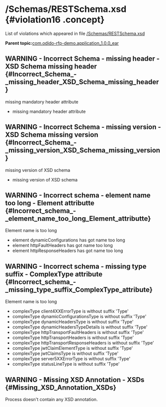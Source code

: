 # /Schemas/RESTSchema.xsd {#violation16 .concept}

List of violations which appeared in file [/Schemas/RESTSchema.xsd](../../../projects/com.odido-rfp-demo.application_1.0.0_ear/Schemas/RESTSchema.xsd.md)

**Parent topic:**[com.odido-rfp-demo.application\_1.0.0\_ear](../../../qa/projects/com.odido-rfp-demo.application_1.0.0_ear.md)

## WARNING - Incorrect Schema - missing header - XSD Schema missing header {#Incorrect_Schema_-_missing_header_XSD_Schema_missing_header}

missing mandatory header attribute

-   missing mandatory header attribute

## WARNING - Incorrect Schema - missing version - XSD Schema missing version {#Incorrect_Schema_-_missing_version_XSD_Schema_missing_version}

missing version of XSD schema

-   missing version of XSD schema

## WARNING - Incorrect schema - element name too long - Element attributte {#Incorrect_schema_-_element_name_too_long_Element_attributte}

Element name is too long

-   element dynamicConfigurations has got name too long
-   element httpFaultHeaders has got name too long
-   element httpResponseHeaders has got name too long

## WARNING - Incorrect schema - missing type suffix - ComplexType attribute {#Incorrect_schema_-_missing_type_suffix_ComplexType_attribute}

Element name is too long

-   complexType client4XXErrorType is without suffix 'Type'
-   complexType dynamicConfigurationsType is without suffix 'Type'
-   complexType dynamicHeadersType is without suffix 'Type'
-   complexType dynamicHeadersTypeDetails is without suffix 'Type'
-   complexType httpTransportFaultHeaders is without suffix 'Type'
-   complexType httpTransportHeaders is without suffix 'Type'
-   complexType httpTransportResponseHeaders is without suffix 'Type'
-   complexType jwtClaimElementType is without suffix 'Type'
-   complexType jwtClaimsType is without suffix 'Type'
-   complexType server5XXErrorType is without suffix 'Type'
-   complexType statusLineType is without suffix 'Type'

## WARNING - Missing XSD Annotation - XSDs {#Missing_XSD_Annotation_XSDs}

Process doesn't contain any XSD annotation.

